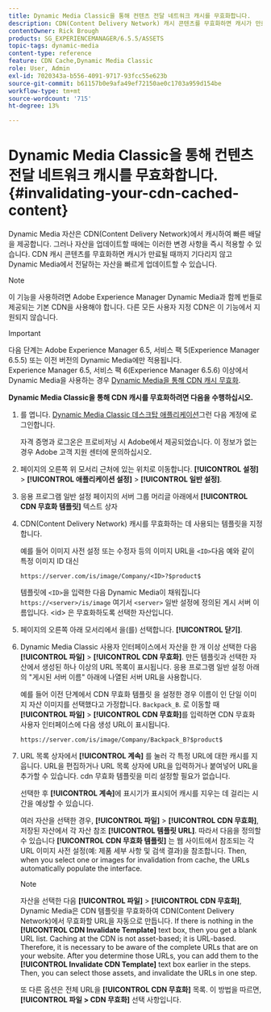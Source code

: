 ```yaml
---
title: Dynamic Media Classic을 통해 컨텐츠 전달 네트워크 캐시를 무효화합니다.
description: CDN(Content Delivery Network) 캐시 콘텐츠를 무효화하면 캐시가 만료될 때까지 기다리는 대신 Dynamic Media Classic에서 제공하는 자산을 빠르게 업데이트할 수 있습니다.
contentOwner: Rick Brough
products: SG_EXPERIENCEMANAGER/6.5.5/ASSETS
topic-tags: dynamic-media
content-type: reference
feature: CDN Cache,Dynamic Media Classic
role: User, Admin
exl-id: 7020343a-b556-4091-9717-93fcc55e623b
source-git-commit: b61157b0e9afa49ef72150ae0c1703a959d154be
workflow-type: tm+mt
source-wordcount: '715'
ht-degree: 13%

---
```


# Dynamic Media Classic을 통해 컨텐츠 전달 네트워크 캐시를 무효화합니다. {#invalidating-your-cdn-cached-content}

Dynamic Media 자산은 CDN(Content Delivery Network)에서 캐시하여 빠른 배달을 제공합니다. 그러나 자산을 업데이트할 때에는 이러한 변경 사항을 즉시 적용할 수 있습니다. CDN 캐시 콘텐츠를 무효화하면 캐시가 만료될 때까지 기다리지 않고 Dynamic Media에서 전달하는 자산을 빠르게 업데이트할 수 있습니다.

>[!NOTE]
>
>이 기능을 사용하려면 Adobe Experience Manager Dynamic Media과 함께 번들로 제공되는 기본 CDN을 사용해야 합니다. 다른 모든 사용자 지정 CDN은 이 기능에서 지원되지 않습니다.

>[!IMPORTANT]
>
>다음 단계는 Adobe Experience Manager 6.5, 서비스 팩 5(Experience Manager 6.5.5) 또는 이전 버전의 Dynamic Media에만 적용됩니다.<br>Experience Manager 6.5, 서비스 팩 6(Experience Manager 6.5.6) 이상에서 Dynamic Media을 사용하는 경우 [Dynamic Media을 통해 CDN 캐시 무효화](/help/assets/invalidate-cdn-cache-dynamic-media.md).

<!-- REMOVED MARCH 28, 2022 BECAUSE OF 404; NO REDIRECT WAS PUT IN PLACE BY SUPPORT See also [Cache overview in Dynamic Media Classic (Scene7)](https://helpx.adobe.com/experience-manager/scene7/kb/base/caching-questions/scene7-caching-overview.html). -->

**Dynamic Media Classic을 통해 CDN 캐시를 무효화하려면 다음을 수행하십시오.**

1. 를 엽니다. [Dynamic Media Classic 데스크탑 애플리케이션](https://experienceleague.adobe.com/docs/dynamic-media-classic/using/intro/dynamic-media-classic-desktop-app.html#system-requirements-dmc-app)그런 다음 계정에 로그인합니다.

   자격 증명과 로그온은 프로비저닝 시 Adobe에서 제공되었습니다. 이 정보가 없는 경우 Adobe 고객 지원 센터에 문의하십시오.

1. 페이지의 오른쪽 위 모서리 근처에 있는 위치로 이동합니다. **[!UICONTROL 설정]** > **[!UICONTROL 애플리케이션 설정]** > **[!UICONTROL 일반 설정]**.
1. 응용 프로그램 일반 설정 페이지의 서버 그룹 머리글 아래에서 **[!UICONTROL CDN 무효화 템플릿]** 텍스트 상자

1. CDN(Content Delivery Network) 캐시를 무효화하는 데 사용되는 템플릿을 지정합니다.

   예를 들어 이미지 사전 설정 또는 수정자 등의 이미지 URL을 `<ID>`다음 예와 같이 특정 이미지 ID 대신

   `https://server.com/is/image/Company/<ID>?$product$`

   템플릿에 `<ID>`을 입력한 다음 Dynamic Media이 채워집니다 `https://<server>/is/image` 여기서 `<server>` 일반 설정에 정의된 게시 서버 이름입니다. &lt;id> 은 무효화하도록 선택한 자산입니다.

1. 페이지의 오른쪽 아래 모서리에서 을(를) 선택합니다. **[!UICONTROL 닫기]**.
1. Dynamic Media Classic 사용자 인터페이스에서 자산을 한 개 이상 선택한 다음 **[!UICONTROL 파일]** > **[!UICONTROL CDN 무효화]**. 만든 템플릿과 선택한 자산에서 생성된 하나 이상의 URL 목록이 표시됩니다. 응용 프로그램 일반 설정 아래의 &quot;게시된 서버 이름&quot; 아래에 나열된 서버 URL을 사용합니다.

   예를 들어 이전 단계에서 CDN 무효화 템플릿 을 설정한 경우 이름이 인 단일 이미지 자산 이미지를 선택했다고 가정합니다. `Backpack_B`. 로 이동할 때 **[!UICONTROL 파일]** > **[!UICONTROL CDN 무효화]**&#x200B;를 입력하면 CDN 무효화 사용자 인터페이스에 다음 생성 URL이 표시됩니다.

   `https://server.com/is/image/Company/Backpack_B?$product$`

1. URL 목록 상자에서 **[!UICONTROL 계속]** 를 눌러 각 특정 URL에 대한 캐시를 지웁니다. URL을 편집하거나 URL 목록 상자에 URL을 입력하거나 붙여넣어 URL을 추가할 수 있습니다. cdn 무효화 템플릿을 미리 설정할 필요가 없습니다.

   선택한 후 **[!UICONTROL 계속]**&#x200B;에 표시기가 표시되어 캐시를 지우는 데 걸리는 시간을 예상할 수 있습니다.

   여러 자산을 선택한 경우, **[!UICONTROL 파일]** > **[!UICONTROL CDN 무효화]**, 저장된 자산에서 각 자산 참조 **[!UICONTROL 템플릿 URL]**. 따라서 다음을 정의할 수 있습니다 **[!UICONTROL CDN 무효화 템플릿]** 는 웹 사이트에서 참조되는 각 URL 이미지 사전 설정(예: 제품 세부 사항 및 검색 결과)을 참조합니다. Then, when you select one or images for invalidation from cache, the URLs automatically populate the interface.

   >[!NOTE]
   >
   >자산을 선택한 다음 **[!UICONTROL 파일]** > **[!UICONTROL CDN 무효화]**, Dynamic Media은 CDN 템플릿을 무효화하여 CDN(Content Delivery Network)에서 무효화할 URL을 자동으로 만듭니다. If there is nothing in the **[!UICONTROL CDN Invalidate Template]** text box, then you get a blank URL list. Caching at the CDN is not asset-based; it is URL-based. Therefore, it is necessary to be aware of the complete URLs that are on your website. After you determine those URLs, you can add them to the **[!UICONTROL Invalidate CDN Template]** text box earlier in the steps. Then, you can select those assets, and invalidate the URLs in one step.
   >
   >또 다른 옵션은 전체 URL을 **[!UICONTROL CDN 무효화]** 목록. 이 방법을 따르면, **[!UICONTROL 파일 > CDN 무효화]** 선택 사항입니다.
